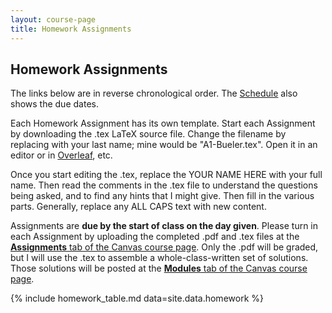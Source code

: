 ```yaml
---
layout: course-page
title: Homework Assignments
---
```


## Homework Assignments

The links below are in reverse chronological order.  The [Schedule](assets/general/F25/schedule.pdf) also shows the due dates.

Each Homework Assignment has its own template.  Start each Assignment by downloading the .tex LaTeX source file.  Change the filename by replacing with your last name; mine would be "A1-Bueler.tex".  Open it in an editor or in [Overleaf](https://www.overleaf.com/), etc.

Once you start editing the .tex, replace the YOUR NAME HERE with your full name.  Then read the comments in the .tex file to understand the questions being asked, and to find any hints that I might give.  Then fill in the various parts.  Generally, replace any ALL CAPS text with new content.

Assignments are **due by the start of class on the day given**.  Please turn in each Assignment by uploading the completed .pdf and .tex files at the [**Assignments** tab of the Canvas course page](https://canvas.alaska.edu/courses/27104/assignments).  Only the .pdf will be graded, but I will use the .tex to assemble a whole-class-written set of solutions.  Those solutions will be posted at the [**Modules** tab of the Canvas course page](https://canvas.alaska.edu/courses/27104/modules).

{% include homework_table.md  data=site.data.homework %}
